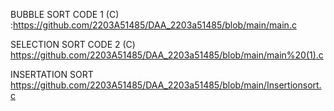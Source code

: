 BUBBLE SORT CODE 1 (C) :https://github.com/2203A51485/DAA_2203a51485/blob/main/main.c

SELECTION SORT CODE 2 (C) https://github.com/2203A51485/DAA_2203a51485/blob/main/main%20(1).c

INSERTATION SORT https://github.com/2203A51485/DAA_2203a51485/blob/main/Insertionsort.c
